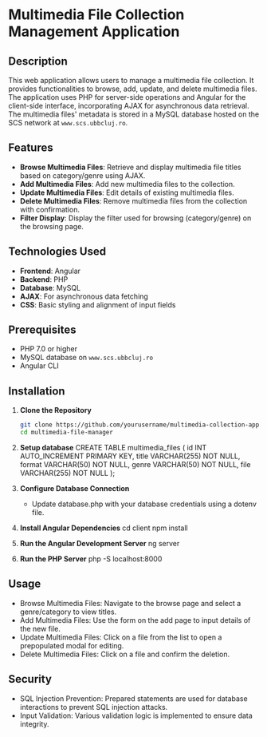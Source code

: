 # Multimedia File Collection Management Application

## Description
This web application allows users to manage a multimedia file collection. It provides functionalities to browse, add, update, and delete multimedia files. The application uses PHP for server-side operations and Angular for the client-side interface, incorporating AJAX for asynchronous data retrieval. The multimedia files' metadata is stored in a MySQL database hosted on the SCS network at `www.scs.ubbcluj.ro`.

## Features
- **Browse Multimedia Files**: Retrieve and display multimedia file titles based on category/genre using AJAX.
- **Add Multimedia Files**: Add new multimedia files to the collection.
- **Update Multimedia Files**: Edit details of existing multimedia files.
- **Delete Multimedia Files**: Remove multimedia files from the collection with confirmation.
- **Filter Display**: Display the filter used for browsing (category/genre) on the browsing page.

## Technologies Used
- **Frontend**: Angular
- **Backend**: PHP
- **Database**: MySQL
- **AJAX**: For asynchronous data fetching
- **CSS**: Basic styling and alignment of input fields

## Prerequisites
- PHP 7.0 or higher
- MySQL database on `www.scs.ubbcluj.ro`
- Angular CLI

## Installation

1. **Clone the Repository**
   ```sh
   git clone https://github.com/yourusername/multimedia-collection-app.git
   cd multimedia-file-manager

2. **Setup database**
   CREATE TABLE multimedia_files (
    id INT AUTO_INCREMENT PRIMARY KEY,
    title VARCHAR(255) NOT NULL,
    format VARCHAR(50) NOT NULL,
    genre VARCHAR(50) NOT NULL,
    file VARCHAR(255) NOT NULL
);

3. **Configure Database Connection**
   - Update database.php with your database credentials using a dotenv file.
  
4. **Install Angular Dependencies**
   cd client
   npm install

5. **Run the Angular Development Server**
   ng server
6. **Run the PHP Server**
   php -S localhost:8000

## Usage
  - Browse Multimedia Files: Navigate to the browse page and select a genre/category to view titles.
  - Add Multimedia Files: Use the form on the add page to input details of the new file.
  - Update Multimedia Files: Click on a file from the list to open a prepopulated modal for editing.
  - Delete Multimedia Files: Click on a file and confirm the deletion.

## Security
  - SQL Injection Prevention: Prepared statements are used for database interactions to prevent SQL injection attacks.
  - Input Validation: Various validation logic is implemented to ensure data integrity.
